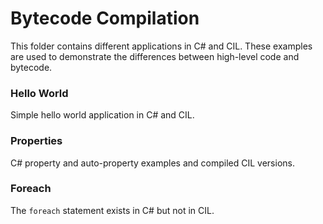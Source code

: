# Bytecode Compilation
This folder contains different applications in C# and CIL. These examples are used to demonstrate the differences between high-level code and bytecode.

### Hello World
Simple hello world application in C# and CIL.

### Properties
C# property and auto-property examples and compiled CIL versions.

### Foreach
The `foreach` statement exists in C# but not in CIL.